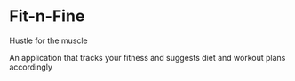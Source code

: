 # Fit-n-Fine
Hustle for the muscle

An application that tracks your fitness and suggests diet and workout plans accordingly
